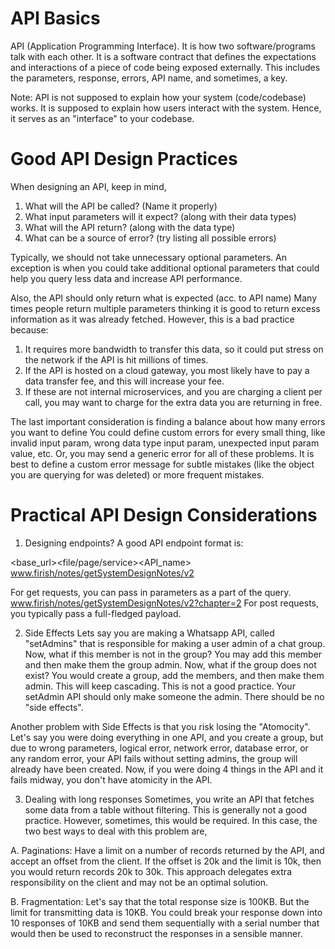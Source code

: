 # API Basics

API (Application Programming Interface).
It is how two software/programs talk with each other. 
It is a software contract that defines the expectations and interactions of a piece of code being exposed externally. 
This includes the parameters, response, errors, API name, and sometimes, a key.

Note: API is not supposed to explain how your system (code/codebase) works.
It is supposed to explain how users interact with the system.
Hence, it serves as an "interface" to your codebase.

# Good API Design Practices
When designing an API, keep in mind,
1. What will the API be called? (Name it properly)
2. What input parameters will it expect? (along with their data types)
3. What will the API return? (along with the data type)
4. What can be a source of error? (try listing all possible errors)

Typically, we should not take unnecessary optional parameters.
An exception is when you could take additional optional parameters that could help you query less data and increase API performance.

Also, the API should only return what is expected (acc. to API name)
Many times people return multiple parameters thinking it is good to return excess information as it was already fetched.
However, this is a bad practice because:

1. It requires more bandwidth to transfer this data, so it could put stress on the network if the API is hit millions of times.
2. If the API is hosted on a cloud gateway, you most likely have to pay a data transfer fee, and this will increase your fee.
3. If these are not internal microservices, and you are charging a client per call, you may want to charge for the extra data you are returning in free.

The last important consideration is finding a balance about how many errors you want to define
You could define custom errors for every small thing, like invalid input param, wrong data type input param, unexpected input param value, etc.
Or, you may send a generic error for all of these problems.
It is best to define a custom error message for subtle mistakes (like the object you are querying for was deleted) or more frequent mistakes.


# Practical API Design Considerations
1. Designing endpoints?
A good API endpoint format is:

<base_url><file/page/service><API_name><Version>
www.firish/notes/getSystemDesignNotes/v2

For get requests, you can pass in parameters as a part of the query.
www.firish/notes/getSystemDesignNotes/v2?chapter=2
For post requests, you typically pass a full-fledged payload.

2. Side Effects
Lets say you are making a Whatsapp API, called "setAdmins" that is responsible for making a user admin of a chat group.
Now, what if this member is not in the group? You may add this member and then make them the group admin.
Now, what if the group does not exist? You would create a group, add the members, and then make them admin.
This will keep cascading.
This is not a good practice.
Your setAdmin API should only make someone the admin. There should be no "side effects". 

Another problem with Side Effects is that you risk losing the "Atomocity". Let's say you were doing everything in one API, and you create a group, but due to wrong parameters, logical error, network error, database error, or any random error, your API fails without setting admins, the group will already have been created. 
Now, if you were doing 4 things in the API and it fails midway, you don't have atomicity in the API. 

3. Dealing with long responses
Sometimes, you write an API that fetches some data from a table without filtering.
This is generally not a good practice. 
However, sometimes, this would be required.
In this case, the two best ways to deal with this problem are,

A. Paginations: Have a limit on a number of records returned by the API, and accept an offset from the client. If the offset is 20k and the limit is 10k, then you would return records 20k to 30k.
This approach delegates extra responsibility on the client and may not be an optimal solution.

B. Fragmentation: Let's say that the total response size is 100KB. 
But the limit for transmitting data is 10KB.
You could break your response down into 10 responses of 10KB and send them sequentially with a serial number that would then be used to reconstruct the responses in a sensible manner. 
